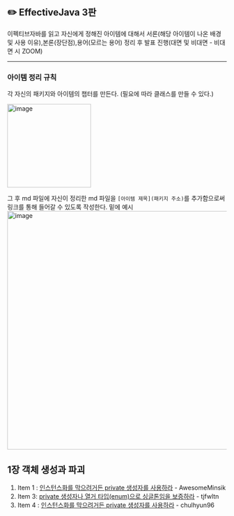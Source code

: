 ## ✏️ EffectiveJava 3판
이펙티브자바를 읽고 자신에게 정해진 아이템에 대해서 서론(해당 아이템이 나온 배경 및 사용 이유),본론(장단점),용어(모르는 용어) 정리 후 발표 진행(대면 및 비대면 - 비대면 시 ZOOM)

---

### 아이템 정리 규칙 
각 자신의 패키지와 아이템의 챕터를 만든다. (필요에 따라 클래스를 만들 수 있다.) 


<img width="192" alt="image" src="https://github.com/user-attachments/assets/3f06bb3e-a9a6-41e2-93cf-5cb3e92303b8">


그 후 md 파일에 자신이 정리한 md 파일을 `[아이템 제목](패키지 주소)`를 추가함으로써 링크를 통해 들어갈 수 있도록 작성한다. 밑에 예시
<img width="548" alt="image" src="https://github.com/user-attachments/assets/964dc14a-a89b-4a3a-af4e-4f2c8bcb6fdb">


## 1장 객체 생성과 파괴
1. Item 1 : [인스턴스화를 막으려거든 private 생성자를 사용하라](src/main/AwesomeMinsik/chapter1/Item1.md) - AwesomeMinsik
3. Item 3:  [private 생성자나 열거 타입(enum)으로 싱글톤임을 보증하라](src/main/tjfwltn/chapter1/item3.md) - tjfwltn
4. Item 4 : [인스턴스화를 막으려거든 private 생성자를 사용하라](src/main/chulhyun96/chapter1/Item4.md) - chulhyun96




